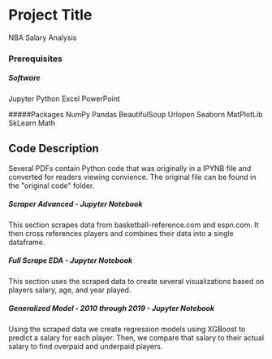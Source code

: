 # Project Title

NBA Salary Analysis

### Prerequisites
##### Software
Jupyter
Python
Excel
PowerPoint

#####Packages
NumPy
Pandas
BeautifulSoup
Urlopen
Seaborn
MatPlotLib
SkLearn
Math

## Code Description
Several PDFs contain Python code that was originally in a IPYNB file and converted for readers viewing convience.
The original file can be found in the "original code" folder.
##### Scraper Advanced - Jupyter Notebook
This section scrapes data from basketball-reference.com and espn.com. It then cross references players and combines their data into a single dataframe.
##### Full Scrape EDA - Jupyter Notebook
This section uses the scraped data to create several visualizations based on players salary, age, and year played.
##### Generalized Model - 2010 through 2019 - Jupyter Notebook
Using the scraped data we create regression models using XGBoost to predict a salary for each player. Then, we compare that salary to their actual salary to find overpaid and underpaid players.